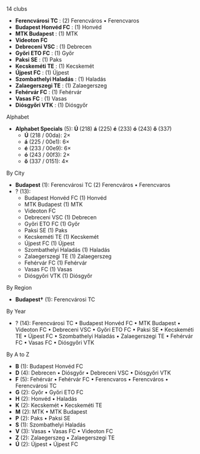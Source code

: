 14 clubs

- **Ferencvárosi TC** : (2) Ferencváros • Ferencvaros
- **Budapest Honvéd FC** : (1) Honvéd
- **MTK Budapest** : (1) MTK
- **Videoton FC**
- **Debreceni VSC** : (1) Debrecen
- **Győri ETO FC** : (1) Győr
- **Paksi SE** : (1) Paks
- **Kecskeméti TE** : (1) Kecskemét
- **Újpest FC** : (1) Újpest
- **Szombathelyi Haladás** : (1) Haladás
- **Zalaegerszegi TE** : (1) Zalaegerszeg
- **Fehérvár FC** : (1) Fehérvár
- **Vasas FC** : (1) Vasas
- **Diósgyőri VTK** : (1) Diósgyőr




Alphabet

- **Alphabet Specials** (5):  **Ú** (218) **á** (225) **é** (233) **ó** (243) **ő** (337)
  - **Ú** (218 / 00da): 2×
  - **á** (225 / 00e1): 6×
  - **é** (233 / 00e9): 6×
  - **ó** (243 / 00f3): 2×
  - **ő** (337 / 0151): 4×




By City

- **Budapest** (1): Ferencvárosi TC  (2) Ferencváros • Ferencvaros
- ? (13): 
  - Budapest Honvéd FC  (1) Honvéd
  - MTK Budapest  (1) MTK
  - Videoton FC 
  - Debreceni VSC  (1) Debrecen
  - Győri ETO FC  (1) Győr
  - Paksi SE  (1) Paks
  - Kecskeméti TE  (1) Kecskemét
  - Újpest FC  (1) Újpest
  - Szombathelyi Haladás  (1) Haladás
  - Zalaegerszegi TE  (1) Zalaegerszeg
  - Fehérvár FC  (1) Fehérvár
  - Vasas FC  (1) Vasas
  - Diósgyőri VTK  (1) Diósgyőr




By Region

- **Budapest†** (1):   Ferencvárosi TC




By Year

- ? (14):   Ferencvárosi TC • Budapest Honvéd FC • MTK Budapest • Videoton FC • Debreceni VSC • Győri ETO FC • Paksi SE • Kecskeméti TE • Újpest FC • Szombathelyi Haladás • Zalaegerszegi TE • Fehérvár FC • Vasas FC • Diósgyőri VTK






By A to Z

- **B** (1): Budapest Honvéd FC
- **D** (4): Debrecen • Diósgyőr • Debreceni VSC • Diósgyőri VTK
- **F** (5): Fehérvár • Fehérvár FC • Ferencvaros • Ferencváros • Ferencvárosi TC
- **G** (2): Győr • Győri ETO FC
- **H** (2): Honvéd • Haladás
- **K** (2): Kecskemét • Kecskeméti TE
- **M** (2): MTK • MTK Budapest
- **P** (2): Paks • Paksi SE
- **S** (1): Szombathelyi Haladás
- **V** (3): Vasas • Vasas FC • Videoton FC
- **Z** (2): Zalaegerszeg • Zalaegerszegi TE
- **Ú** (2): Újpest • Újpest FC




